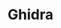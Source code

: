 ---
title: "Ghidra"
description: "A software reverse engineering framework developed by NSA that helps analyze malicious code and malware, featuring a disassembler, assembler, decompiler, and more."
platforms: ["windows", "macos", "linux", "multiplatform"]
categories: ["Rev", "Pwn", "Crypto"]
tags: ["reverse-engineering", "binary-analysis", "decompiler", "malware-analysis"]
url: "https://ghidra-sre.org/"
github: "https://github.com/NationalSecurityAgency/ghidra"
documentation: "https://ghidra-sre.org/InstallationGuide.html"
logo: "images/ghidra.png"
---